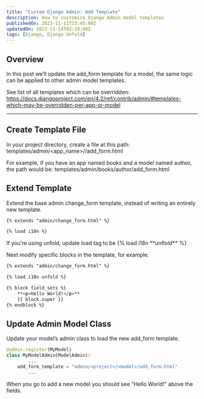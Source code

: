 ```yaml
---
title: "Custom Django Admin: Add Template"
description: How to customize Django Admin model templates
publishedOn: 2023-11-11T23:45:00Z
updatedOn: 2023-11-14T02:29:00Z
tags: [Django, Django Unfold]
---
```


## Overview

In this post we’ll update the add_form template for a model, the same logic can be applied to other admin model templates.

See list of all templates which can be overridden:
https://docs.djangoproject.com/en/4.2/ref/contrib/admin/#templates-which-may-be-overridden-per-app-or-model

---

## Create Template File

In your project directory, create a file at this path: templates/admin/<app_name>/<model>/add_form.html

For example, if you have an app named books and a model named author, the path would be: templates/admin/books/author/add_form.html

## Extend Template

Extend the base admin change_form template, instead of writing an entirely new template.

```html
{% extends "admin/change_form.html" %}

{% load i18n %}
```

If you’re using unfold, update load tag to be {% load i18n \*\*unflold\*\* %}

Next modify specific blocks in the template, for example:

```html
{% extends "admin/change_form.html" %}

{% load i18n unfold %}

{% block field_sets %}
	**<p>Hello World!</p>**
	{{ block.super }}
{% endblock %}
```

## Update Admin Model Class

Update your model’s admin class to load the new add_form template.

```python
@admin.register(MyModel)
class MyModelAdmin(ModelAdmin):
		...
    add_form_template = "admin/<project>/<model>/add_form.html"
		...
```

When you go to add a new model you should see “Hello World!” above the fields.
